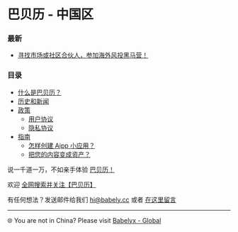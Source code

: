 # 巴贝历 - 中国区

### 最新

- [寻找市场或社区合伙人，参加海外风投黑马营！](./blog/20240720-venturethon)

### 目录

- [什么是巴贝历？](./whitepaper.md)
- [历史和新闻](./news.md)
- [政策](./doc/)
  - [用户协议](./doc/agreement.md)
  - [隐私协议](./doc/privacy.md)
- [指南](./howto/)
  - [怎样创建 Aipp 小应用？](./howto/create-aipp.md)
  - [把您的内容变成资产？](./howto/monetize-creation.md)

说一千道一万，不如亲手体验 [巴贝历！](https://u.babely.cc)

欢迎 [全网搜索并关注【巴贝历】](https://links.babely.cc)

有任何想法？发送邮件给我们 [hi@babely.cc](mailto:hi@babely.cc) 或者 [在这里留言](https://csr.babely.cc)

---

🌐 You are not in China? Please visit [Babelyx - Global](https://lib.earth.babelyx.com)
